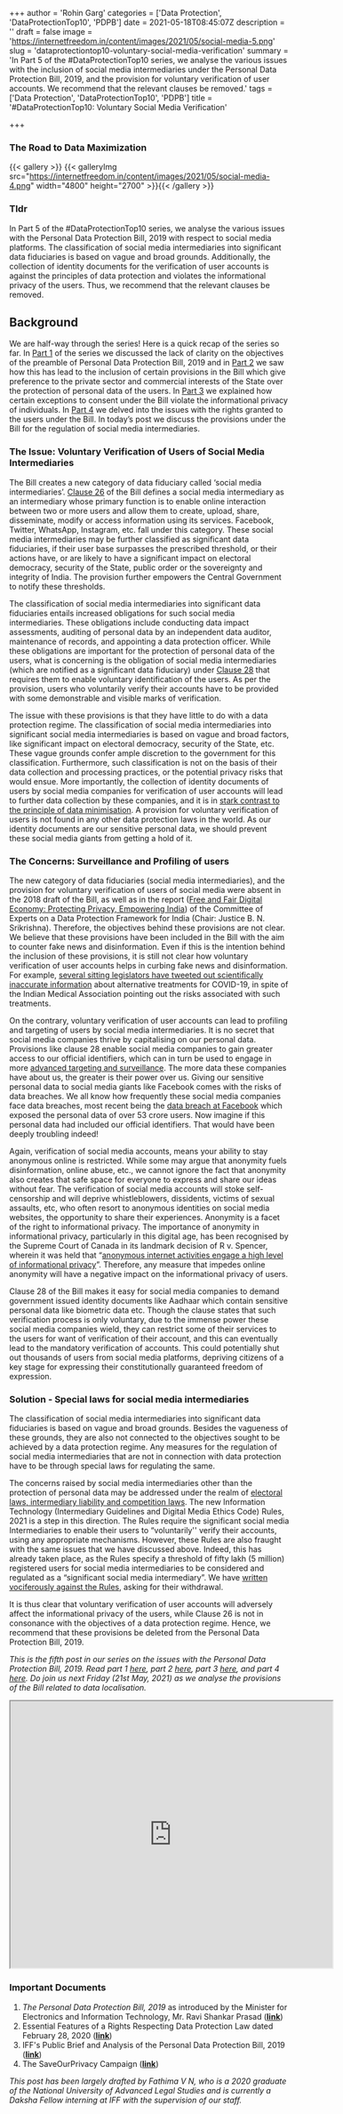 +++
author = 'Rohin Garg'
categories = ['Data Protection', 'DataProtectionTop10', 'PDPB']
date = 2021-05-18T08:45:07Z
description = ''
draft = false
image = 'https://internetfreedom.in/content/images/2021/05/social-media-5.png'
slug = 'dataprotectiontop10-voluntary-social-media-verification'
summary = 'In Part 5 of the #DataProtectionTop10 series, we analyse the various issues with the inclusion of social media intermediaries under the  Personal Data Protection Bill, 2019, and the provision for voluntary verification of user accounts.  We recommend that the relevant clauses be removed.'
tags = ['Data Protection', 'DataProtectionTop10', 'PDPB']
title = '#DataProtectionTop10: Voluntary Social Media Verification'

+++


### The Road to Data Maximization

{{< gallery >}}
{{< galleryImg  src="https://internetfreedom.in/content/images/2021/05/social-media-4.png" width="4800" height="2700" >}}{{< /gallery >}}

>>>> <form><script src="https://checkout.razorpay.com/v1/payment-button.js" data-payment_button_id="pl_HLkgeWGQLMuddp" async> </script> </form>

### Tldr

In Part 5 of the #DataProtectionTop10 series, we analyse the various issues with the Personal Data Protection Bill, 2019 with respect to social media platforms. The classification of social media intermediaries into significant data fiduciaries is based on vague and broad grounds. Additionally, the collection of  identity documents for the verification of user accounts is against the principles of data protection and violates the informational privacy of the users. Thus, we recommend that the relevant clauses be removed.

## Background

We are half-way through the series! Here is a quick recap of the series so far. In [Part 1](https://internetfreedom.in/dataprotectiontop10-lost-in-muddled-objectives/) of the series we discussed the lack of clarity on the objectives of the preamble of Personal Data Protection Bill, 2019 and in [Part 2](https://internetfreedom.in/dataprotectiontop10-imposters-under-the-personal-data-protection-bill/) we saw how this has lead to the inclusion of certain provisions in the Bill which give preference to the private sector and commercial interests of the State over the protection of personal data of the users. In [Part 3](https://internetfreedom.in/dataprotectiontop10-exceptions-to-consent-a-torn-safety-net/) we explained how certain exceptions to consent  under the Bill violate the informational privacy of individuals. In [Part 4](https://internetfreedom.in/dataprotectiontop10-on-the-need-to-protect/) we delved into the issues with the rights granted to the users under the Bill.  In today’s post we discuss the provisions under the Bill for the regulation of social media intermediaries.

### The Issue: Voluntary Verification of Users of Social Media Intermediaries

The Bill creates a new category of data fiduciary called ‘social media intermediaries’. [Clause 26](https://www.prsindia.org/sites/default/files/bill_files/Personal%20Data%20Protection%20Bill%2C%202019.pdf) of the Bill defines a social media intermediary as an intermediary whose primary function is to enable online interaction between two or more users and allow them to create, upload, share, disseminate, modify or access information using its services. Facebook, Twitter, WhatsApp, Instagram, etc. fall under this category. These social media intermediaries may be further classified as significant data fiduciaries, if their user base surpasses the prescribed threshold, or their actions have, or are likely to have a significant impact on electoral democracy, security of the State, public order or the sovereignty and integrity of India. The provision further empowers the Central Government to notify these thresholds.

The classification of social media intermediaries into significant data fiduciaries entails increased obligations for such social media intermediaries. These obligations include conducting data impact assessments, auditing of personal data by an independent data auditor, maintenance of records, and appointing a data protection officer. While these obligations are important for the protection of personal data of the users, what is concerning is the obligation of social media intermediaries (which are notified as a significant data fiduciary) under [Clause 28](https://www.prsindia.org/sites/default/files/bill_files/Personal%20Data%20Protection%20Bill%2C%202019.pdf) that requires them to enable voluntary identification of the users. As per the provision, users who voluntarily verify their accounts have to be provided with some demonstrable and visible marks of verification.

The issue with these provisions is that they have little to do with a data protection regime. The classification of social media intermediaries into significant social media intermediaries is based on vague and broad factors, like significant impact on electoral democracy, security of the State, etc. These vague grounds confer ample discretion to the government for this classification. Furthermore, such classification is not on the basis of their data collection and processing practices, or the potential privacy risks that would ensue. More importantly, the collection of identity documents of  users by social media companies for verification of user accounts will lead to further data collection by these companies, and it is in [stark contrast to the principle of data minimisation](https://internetfreedom.in/here-comes-the-bill-all-dressed-in-nil/). A provision for voluntary verification of users is not found in any other data protection laws in the world. As our identity documents are our sensitive personal data, we should prevent these social media giants from getting a hold of it.

### The Concerns: Surveillance and Profiling of users

The new category of data fiduciaries (social media intermediaries), and the provision for voluntary verification of users of social media were absent in the 2018 draft of the Bill, as well as in the report ([Free and Fair Digital Economy: Protecting Privacy, Empowering India](https://www.meity.gov.in/writereaddata/files/Data_Protection_Committee_Report.pdf)) of the Committee of Experts on a Data Protection Framework for India (Chair: Justice B. N. Srikrishna). Therefore, the objectives behind these provisions are not clear.  We believe that these provisions have been included in the Bill with the aim to counter fake news and disinformation. Even if this is the intention behind the inclusion of these provisions, it is still not clear how voluntary verification of user accounts helps in curbing fake news and disinformation. For example, [several sitting legislators have tweeted out scientifically inaccurate information](https://www.abc.net.au/news/2021-05-16/india-covid-19-cow-dung-fake-remedies-alternative-medicine/100132838) about alternative treatments for COVID-19, in spite of the Indian Medical Association pointing out the risks associated with such treatments.

On the contrary, voluntary verification of user accounts can lead to profiling and targeting of users by social media intermediaries. It is no secret that social media companies thrive by capitalising on our personal data. Provisions like clause 28 enable social media companies to gain greater access to our official identifiers, which can in turn be used to engage in more [advanced targeting and surveillance](https://internetfreedom.in/here-comes-the-bill-all-dressed-in-nil/). The more data these companies have about us, the greater is their power over us. Giving our sensitive personal data to social media giants like Facebook comes with the risks of data breaches. We all know how frequently these social media companies face data breaches, most recent being the [data breach at Facebook](https://internetfreedom.in/breach-please-why-companies-like-fb-need-to-be-held-accountable-by-cert-in/) which exposed the personal data of over 53 crore users. Now imagine if this personal data had included our official identifiers. That would have been  deeply troubling indeed!

Again, verification of social media accounts, means your ability to stay anonymous online is restricted. While some may argue that anonymity fuels disinformation, online abuse, etc., we cannot ignore the fact that anonymity also creates that safe space for everyone to  express and share our ideas without fear. The verification of social media accounts will stoke self-censorship and will deprive whistleblowers, dissidents, victims of sexual assaults, etc, who often resort to anonymous identities on social media websites, the opportunity to share their experiences. Anonymity is a facet of the right to informational privacy. The importance of anonymity in informational privacy, particularly in this digital age, has been recognised by the Supreme Court of Canada in its landmark decision of R v. Spencer, wherein it was held that “[anonymous internet activities engage a high level of informational privacy](https://scc-csc.lexum.com/scc-csc/scc-csc/en/item/14233/index.do)”. Therefore, any measure that impedes online anonymity will have a negative impact on the informational privacy of users.

Clause 28 of the Bill makes it easy for social media companies to demand government issued identity documents like Aadhaar which contain sensitive personal data like biometric data etc. Though the clause states that such verification process is only voluntary, due to the immense power these social media companies wield, they can restrict some of their services to the users for want of verification of their account, and this can eventually lead to the mandatory verification of accounts. This could potentially shut out thousands of users from social media platforms, depriving citizens of a key stage for expressing their constitutionally guaranteed freedom of expression.

### Solution - Special laws for social media intermediaries

The classification of social media intermediaries into significant data fiduciaries is based on vague and broad grounds. Besides the vagueness of these grounds, they are also not connected to the objectives sought to be achieved by a data protection regime. Any measures for the regulation of social media intermediaries that are not in connection with data protection have to be through special laws for regulating the same.

The concerns raised by social media intermediaries other than the protection of personal data may be addressed under the realm of [electoral laws, intermediary liability and competition laws](https://saveourprivacy.in/media/all/Brief-PDP-Bill-25.12.2020.pdf). The new Information Technology (Intermediary Guidelines and Digital Media Ethics Code) Rules, 2021 is a step in this direction. The Rules require the significant social media Intermediaries to enable their users to “voluntarily'' verify their accounts, using any appropriate mechanisms. However, these Rules are also fraught with the same issues that we have discussed above. Indeed, this has already taken place, as the Rules specify a threshold of  fifty lakh (5 million) registered users for social media intermediaries to be considered and regulated as a “significant social media intermediary”. We have [written vociferously against the Rules](https://internetfreedom.in/tag/itrules/), asking for their withdrawal.

It is thus clear that voluntary verification of user accounts will adversely affect the informational privacy of the users, while Clause 26 is not in consonance with the objectives of a data protection regime. Hence, we recommend that these provisions be deleted from the Personal Data Protection Bill, 2019.

_This is the fifth post in our series on the issues with the Personal Data Protection Bill, 2019. Read part 1 [here](https://internetfreedom.in/dataprotectiontop10-lost-in-muddled-objectives/), part 2 [here](https://internetfreedom.in/dataprotectiontop10-imposters-under-the-personal-data-protection-bill/), part 3 [here](https://internetfreedom.in/dataprotectiontop10-exceptions-to-consent-a-torn-safety-net/), and part 4 [here](https://internetfreedom.in/dataprotectiontop10-on-the-need-to-protect/). Do join us next Friday (21st May, 2021) as we analyse the provisions of the Bill related to data localisation._

<iframe src="https://drive.google.com/file/d/15Kk7MPK9SnKfehMREMLkQfULgEB1oZvH/preview" width="580" height="480"></iframe>

### Important **Documents**

1. _The Personal Data Protection Bill, 2019_ as introduced by the Minister for Electronics and Information Technology, Mr. Ravi Shankar Prasad ([**link**](https://www.prsindia.org/sites/default/files/bill_files/Personal%20Data%20Protection%20Bill%2C%202019.pdf))
2. Essential Features of a Rights Respecting Data Protection Law dated February 28, 2020 ([**link**](https://internetfreedom.in/essential-features-of-a-rights-respecting-data-protection-law/))
3. IFF's Public Brief and Analysis of the Personal Data Protection Bill, 2019 ([**link**](https://saveourprivacy.in/media/all/Brief-PDP-Bill-25.12.2020.pdf))
4. The SaveOurPrivacy Campaign ([**link**](https://saveourprivacy.in/))

_This post has been largely drafted by Fathima V N, who is a 2020 graduate of the National University of Advanced Legal Studies and is currently a Daksha Fellow interning at IFF with the supervision of our staff._

> > > <form><script src="https://cdn.razorpay.com/static/widget/subscription-button.js" data-subscription_button_id="pl_HLk5qU1K35hmPH" data-button_theme="brand-color" async> </script> </form>









